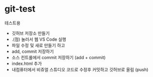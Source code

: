 # git-test
테스트용

+ 깃허브 저장소 만들기
+ .(점) 눌러서 웹 VS Code 실행
+ 파일 수정 및 새로 만들기 하고
+ add, commit 저장하기
+ 소스 컨트롤에서 commit 저장하기 (add + commit)
+ index.html 추가
+ 내컴퓨터에서 비쥬얼 스튜디오 코드로 수정후 커밋하고 깃허브로 올림 (push)